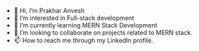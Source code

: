 - 👋 Hi, I’m Prakhar Anvesh
- 👀 I’m interested in Full-stack development
- 🌱 I’m currently learning MERN Stack Development
- 💞️ I’m looking to collaborate on projects related to MERN stack.
- 📫 How to reach me through my LinkedIn profile.

<!---
XCallibur-5/XCallibur-5 is a ✨ special ✨ repository because its `README.md` (this file) appears on your GitHub profile.
You can click the Preview link to take a look at your changes.
--->
